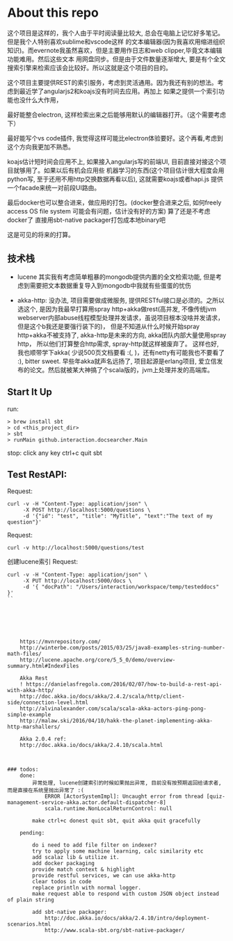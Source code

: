 # About this repo
这个项目是这样的，我个人由于平时阅读量比较大, 总会在电脑上记忆好多笔记。但是我个人特别喜欢sublime和vscode这样
的文本编辑器(因为我喜欢用缩进组织知识)。而evernote我虽然喜欢，但是主要用作日志和web clipper,毕竟文本编辑功能难用。然后这些文本
用网盘同步。但是由于文件数量逐渐增大, 要是有个全文搜索引擎来检索应该会比较好。所以这就是这个项目的目的。

这个项目主要提供REST的索引服务，考虑到灵活通用。因为我还有别的想法。考虑到最近学了angularjs2和koajs没有时间去应用。再加上
如果之提供一个索引功能也没什么大作用，

最好能整合electron, 这样检索出来之后能够用默认的编辑器打开。（这个需要考虑下）

最好能写个vs code插件, 我觉得这样可能比electron体验要好。这个再看,考虑到这个方向我更加不熟悉。

koajs估计短时间会应用不上, 如果接入angularjs写的前端UI, 目前直接对接这个项目就够用了。如果以后有机会应用些
机器学习的东西(这个项目估计很大程度会用python写, 至于还用不用http交换数据再看以后), 这就需要koajs或者hapi.js
提供一个facade来统一对前段UI路由。

最后docker也可以整合进来，做应用的打包。(docker整合进来之后, 如何freely access OS file system 可能会有问题，估计没有好的方案)
算了还是不考虑docker了
直接用sbt-native packager打包成本地binary吧

这是可见的将来的打算。

## 技术栈
* lucene
    其实我有考虑简单粗暴的mongodb提供内置的全文检索功能, 但是考虑到需要把文本数据重复导入到mongodb中我就有些蛋蛋的忧伤

* akka-http:
    没办法, 项目需要做成微服务, 提供RESTful接口是必须的。之所以选这个, 是因为我最早打算用spray http+akka做rest(高并发, 不像传统jvm
    webserver内部abuse线程模型处理并发请求，虽说项目根本没啥并发请求，但是这个b我还是要强行装下的)，
    但是不知道从什么时候开始spray http+akka不被支持了, akka-http是未来的方向, akka团队内部大量使用spray http，
    所以他们打算整合http需求, spray-http就这样被废弃了。
    这样也好, 我也顺带学下akka( 少说500页文档要看 :(,  )，还有netty有可能我也不要看了 :), bitter sweet.
    早些年akka就声名远扬了, 项目起源是erlang项目, 爱立信发布的论文。然后就被某大神搞了个scala版的，jvm上处理并发的高端库。 


## Start It Up
run:

    > brew install sbt
    > cd <this_project_dir>
    > sbt
    > runMain github.interaction.docsearcher.Main

stop:
    click any key
    ctrl+c quit sbt


## Test RestAPI:

Request:
```
curl -v -H "Content-Type: application/json" \
	 -X POST http://localhost:5000/questions \
	 -d '{"id": "test", "title": "MyTitle", "text":"The text of my question"}'
```

Request:
```
curl -v http://localhost:5000/questions/test
```

创建lucene索引 Request:
```
curl -v -H "Content-Type: application/json" \
	 -X PUT http://localhost:5000/docs \
	 -d '{ "docPath": "/Users/interaction/workspace/temp/testeddocs" }'
``






    https://mvnrepository.com/
    http://winterbe.com/posts/2015/03/25/java8-examples-string-number-math-files/
    http://lucene.apache.org/core/5_5_0/demo/overview-summary.html#IndexFiles

    Akka Rest
    ! https://danielasfregola.com/2016/02/07/how-to-build-a-rest-api-with-akka-http/
    http://doc.akka.io/docs/akka/2.4.2/scala/http/client-side/connection-level.html
    http://alvinalexander.com/scala/scala-akka-actors-ping-pong-simple-example
    http://malaw.ski/2016/04/10/hakk-the-planet-implementing-akka-http-marshallers/

    Akka 2.0.4 ref:
    http://doc.akka.io/docs/akka/2.4.10/scala.html



### todos:
    done:
        异常处理, lucene创建索引的时候如果抛出异常, 目前没有按预期返回给请求者, 而是直接在系统里抛出异常了 :(
            ERROR [ActorSystemImpl]: Uncaught error from thread [quiz-management-service-akka.actor.default-dispatcher-8]
            scala.runtime.NonLocalReturnControl: null

        make ctrl+c donest quit sbt, quit akka quit gracefully

    pending:

        do i need to add file filter on indexer?
        try to apply some machine learning, calc similarity etc
        add scalaz lib & utilize it.
        add docker packaging
        provide match context & highlight
        provide restful services, we can use akka-http
        clear todos in code
        replace println with normal logger.
        make request able to respond with custom JSON object instead of plain string

        add sbt-native packager:
            http://doc.akka.io/docs/akka/2.4.10/intro/deployment-scenarios.html
            http://www.scala-sbt.org/sbt-native-packager/


